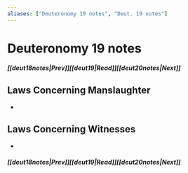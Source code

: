 ```yaml
---
aliases: ["Deuteronomy 19 notes", "Deut. 19 notes"]
---
```

# Deuteronomy 19 notes
##### <span class=arrow-left></span>[[deut18notes|Prev]]<span class=navigation-separator></span>[[deut19|Read]]<span class=navigation-separator></span>[[deut20notes|Next]]<span class=arrow-right></span>
## Laws Concerning Manslaughter
- 
## Laws Concerning Witnesses
- 
##### <span class=arrow-left></span>[[deut18notes|Prev]]<span class=navigation-separator></span>[[deut19|Read]]<span class=navigation-separator></span>[[deut20notes|Next]]<span class=arrow-right></span>